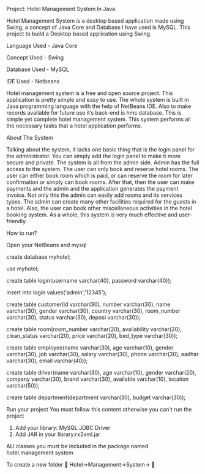 Project: Hotel Management System In Java

Hotel Management System is a desktop based application made using Swing, a concept of Java Core and Database I have used is MySQL.
This project to build a Desktop based application using Swing.

Language Used -  Java Core 

Concept Used - Swing

Database Used - MySQL

IDE Used - Netbeans

Hotel management system is a free and open source project. 
This application is pretty simple and easy to use. 
The whole system is built in Java programming language with the help of NetBeans IDE. 
Also to make records available for future use it’s back-end is hms database. 
This is simple yet complete hotel management system. 
This system performs all the necessary tasks that a hotel application performs.

About The System

Talking about the system, it lacks one basic thing that is the login panel for the administrator. 
You can simply add the login panel to make it more secure and private. 
The system is all from the admin side. 
Admin has the full access to the system. 
The user can only book and reserve hotel rooms. 
The user can either book room which is paid, 
or can reserve the room for later confirmation 
or simply can book rooms. After that, 
then the user can make payments and the admin and the application generates the payment invoice.
Not only this the admin can easily add rooms and its services types. 
The admin can create many other facilities required for the guests in a hotel. 
Also, the user can book other miscellaneous activities in the hotel booking system. 
As a whole, this system is very much effective and user-friendly.

How to run?

Open your NetBeans and mysql

create database myhotel;

use myhotel;

create table login(username varchar(40), password varchar(40));

insert into login values('admin','12345');

create table customer(id varchar(30), number varchar(30), name varchar(30), gender varchar(30), country varchar(30), room_number varchar(30), status varchar(30), deposi varchar(30));

create table room(room_number varchar(20), availability varchar(20), clean_status varchar(20), price varchar(20), bed_type varchar(30));

create table employee(name varchar(30), age varchar(10), gender varchar(30), job varchar(30), salary varchar(30), phone varchar(30), aadhar varchar(30), email varchar(40));

create table driver(name varchar(30), age varchar(10), gender varchar(20), company varchar(30), brand varchar(30), available varchar(10), location varchar(50));

create table department(department varchar(30), budget varchar(30));

Run your project 
You must follow this content otherwise you can't run the project 
1. Add your library: MySQL JDBC Driver
 2. Add JAR in your library:rx2xml.jar

ALl classes you must be included in the package named hotel.management.system

To create a new folder 📁 
Hotel->Management->System-> 📁 













